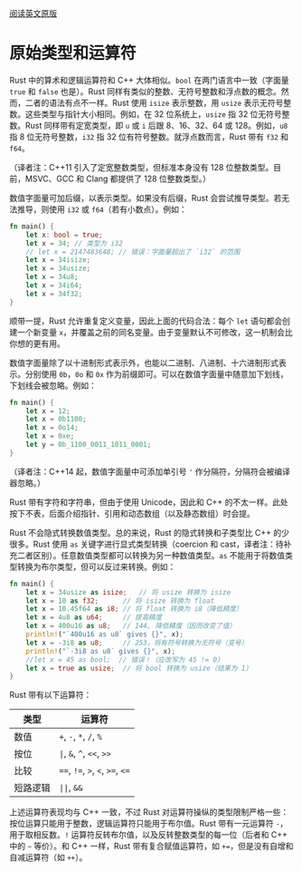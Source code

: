 [阅读英文原版](https://github.com/nrc/r4cppp/blob/master/primitives.md)

# 原始类型和运算符

Rust 中的算术和逻辑运算符和 C++ 大体相似。`bool` 在两门语言中一致（字面量 `true` 和 `false` 也是）。Rust 同样有类似的整数、无符号整数和浮点数的概念。然而，二者的语法有点不一样。Rust 使用 `isize` 表示整数，用 `usize` 表示无符号整数。这些类型与指针大小相同。例如，在 32 位系统上，`usize` 指 32 位无符号整数。Rust 同样带有定宽类型，即 `u` 或 `i` 后跟 8、16、32、64 或 128。例如，`u8` 指 8 位无符号整数，`i32` 指 32 位有符号整数。就浮点数而言，Rust 带有 `f32` 和 `f64`。

（译者注：C++11 引入了定宽整数类型，但标准本身没有 128 位整数类型。目前，MSVC、GCC 和 Clang 都提供了 128 位整数类型。）

数值字面量可加后缀，以表示类型。如果没有后缀，Rust 会尝试推导类型。若无法推导，则使用 `i32` 或 `f64`（若有小数点）。例如：

```rs
fn main() {
    let x: bool = true;
    let x = 34; // 类型为 i32
    // let x = 2147483648; // 错误：字面量超出了 `i32` 的范围
    let x = 34isize;
    let x = 34usize;
    let x = 34u8;
    let x = 34i64;
    let x = 34f32;
}
```

顺带一提，Rust 允许重复定义变量，因此上面的代码合法：每个 `let` 语句都会创建一个新变量 `x`，并覆盖之前的同名变量。由于变量默认不可修改，这一机制会比你想的更有用。

数值字面量除了以十进制形式表示外，也能以二进制、八进制、十六进制形式表示。分别使用 `0b`，`0o` 和 `0x` 作为前缀即可。可以在数值字面量中随意加下划线，下划线会被忽略。例如：

```rs
fn main() {
    let x = 12;
    let x = 0b1100;
    let x = 0o14;
    let x = 0xe;
    let y = 0b_1100_0011_1011_0001;
}
```

（译者注：C++14 起，数值字面量中可添加单引号 `'` 作分隔符，分隔符会被编译器忽略。）

Rust 带有字符和字符串，但由于使用 Unicode，因此和 C++ 的不太一样。此处按下不表，后面介绍指针、引用和动态数组（以及静态数组）时会提。

Rust 不会隐式转换数值类型。总的来说，Rust 的隐式转换和子类型比 C++ 的少很多。Rust 使用 `as` 关键字进行显式类型转换（coercion 和 cast，译者注：待补充二者区别）。任意数值类型都可以转换为另一种数值类型。`as` 不能用于将数值类型转换为布尔类型，但可以反过来转换。例如：

```rs
fn main() {
    let x = 34usize as isize;   // 将 usize 转换为 isize
    let x = 10 as f32;      // 将 isize 转换为 float
    let x = 10.45f64 as i8; // 将 float 转换为 i8（降低精度）
    let x = 4u8 as u64;     // 提高精度
    let x = 400u16 as u8;   // 144, 降低精度（因而改变了值）
    println!("`400u16 as u8` gives {}", x);
    let x = -3i8 as u8;     // 253，将有符号转换为无符号（变号）
    println!("`-3i8 as u8` gives {}", x);
    //let x = 45 as bool;  // 错误！（应改写为 45 != 0）
    let x = true as usize;  // 将 bool 转换为 usize（结果为 1）
}
```

Rust 带有以下运算符：

|   类型   |              运算符              |
| -------- | -------------------------------- |
| 数值     | `+`, `-`, `*`, `/`, `%`          |
| 按位     | `\|`, `&`, `^`, `<<`, `>>`       |
| 比较     | `==`, `!=`, `>`, `<`, `>=`, `<=` |
| 短路逻辑 | `\|\|`, `&&`                     |

上述运算符表现均与 C++ 一致，不过 Rust 对运算符操纵的类型限制严格一些：按位运算只能用于整数，逻辑运算符只能用于布尔值。Rust 带有一元运算符 `-`，用于取相反数。`!` 运算符反转布尔值，以及反转整数类型的每一位（后者和 C++ 中的 `~` 等价）。和 C++ 一样，Rust 带有复合赋值运算符，如 `+=`，但是没有自增和自减运算符（如 `++`）。
